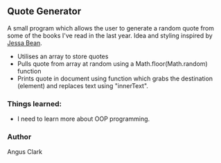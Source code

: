 ## Quote Generator
A small program which allows the user to generate a random quote from some of the books I've read in the last year. Idea and styling inspired by [Jessa Bean](https://github.com/jessabean/literary-notes).
* Utilises an array to store quotes
* Pulls quote from array at random using a Math.floor(Math.random) function
* Prints quote in document using function which grabs the destination (element) and replaces text using "innerText".

### Things learned:
* I need to learn more about OOP programming. 
### Author
Angus Clark
